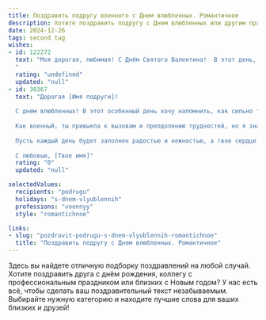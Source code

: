 ```yaml
---
title: Поздравить подругу военного с Днем влюбленных. Романтичное
description: Хотите поздравить подругу с Днем влюбленных или другим праздником? Наш ИИ создаст незабываемое поздравление, а вы обязательно выделитесь среди других.  
date: 2024-12-26
tags: second tag
wishes:
- id: 122272
  text: "Моя дорогая, любимая! С Днём Святого Валентина!  В этот день, когда сердца бьются в унисон, я хочу сказать тебе, что ты — моя самая храбрая и нежная героиня. Твоя сила духа, как и твоя любовь, вдохновляет меня каждый день. Пусть наша любовь будет такой же крепкой и верной, как твоя служба, и пусть этот праздник наполнит наши сердца счастьем и нежностью.  Я люблю тебя!
  "
  rating: "undefined"
  updated: "null"
- id: 30367
  text: "Дорогая [Имя подруги]!
  
  С днем влюбленных! В этот особенный день хочу напомнить, как сильно ты ценна для всех нас. Ты — не просто верный друг, ты сердце, полное тепла и света, способное растопить даже самые сильные морозы.
  
  Как военный, ты привыкла к вызовам и преодолению трудностей, но я знаю, что за этой мужественной оболочкой скрывается искреннейшая душа, готовая на подвиги ради любви и дружбы. Желаю тебе встретить ту любовь, которая украсит твою жизнь, принесет счастье и вдохновение, поддержку в любой ситуации и спокойствие в сердце.
  
  Пусть каждый день будет заполнен радостью и нежностью, а твое сердце всегда пульсирует в унисон с тем, кто оценит твою силу и красоту. С праздником любви, подруга!
  
  С любовью, [Твое имя]"
  rating: "0"
  updated: "null"

selectedValues:
  recipients: "podrugu"
  holidays: "s-dnem-vlyublennih"
  professions: "voennyy"
  style: "romantichnoe"

links:
- slug: "pozdravit-podrugu-s-dnem-vlyublennih-romantichnoe"
  title: "Поздравить подругу с Днем влюбленных. Романтичное"
---
```


Здесь вы найдете отличную подборку поздравлений на любой случай. 
Хотите поздравить друга с днём рождения, коллегу с профессиональным праздником или близких с Новым годом? У нас есть всё, чтобы сделать ваш поздравительный текст незабываемым. Выбирайте нужную категорию и находите лучшие слова для ваших близких и друзей!

